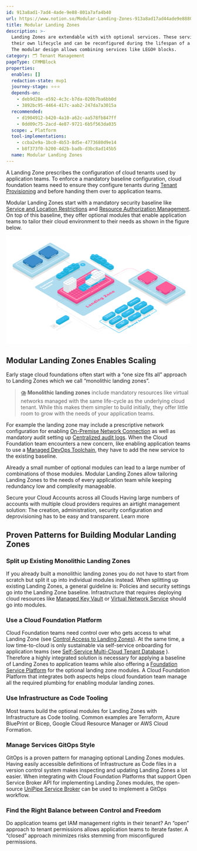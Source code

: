 ```yaml
---
id: 913a8ad1-7ad4-4ade-9e88-801a7afa4b40
url: https://www.notion.so/Modular-Landing-Zones-913a8ad17ad44ade9e88801a7afa4b40
title: Modular Landing Zones
description: >-
  Landing Zones are extendable with with optional services. These services have
  their own lifecycle and can be reconfigured during the lifespan of a tenant.
  The modular design allows combining services like LEGO® blocks. 
category: 🗂 Tenant Management
pageType: CFMMBlock
properties:
  enables: []
  redaction-state: mvp1
  journey-stage: ⭐️⭐️⭐️
  depends-on:
    - deb9d28e-e592-4c3c-b7da-020b7ba6bb0d
    - 3892bc95-4464-417c-aab2-247da7a3015a
  recommended:
    - d1904912-b420-4a10-a62c-aa578fb847ff
    - 0dd09c75-2acd-4e87-9721-6b5f563da035
  scope: ☁️ Platform
  tool-implementations:
    - ccba2e9a-1bc0-4b53-8d5e-4773680d9e14
    - b8f373f0-b200-4d2b-badb-d3bc8ad145b5
  name: Modular Landing Zones
---
```


A Landing Zone prescribes the configuration of cloud tenants used by application teams. To enforce a mandatory baseline configuration, cloud foundation teams need to ensure they configure tenants during [Tenant Provisioning](./tenant-provisioning.md) and before handing them over to application teams. 

Modular Landing Zones start with a mandatory security baseline like [Service and Location Restrictions](../security-and-compliance/service-and-location-restrictions.md) and [Resource Authorization Management](../iam/resource-authorization-management.md). On top of this baseline, they offer optional modules that enable application teams to tailor their cloud environment to their needs as shown in the figure below.

![image-a825efcf-03c0-4696-abd2-9fb31febb7c8](./a825efcf-03c0-4696-abd2-9fb31febb7c8.png)

## Modular Landing Zones Enables Scaling

Early stage cloud foundations often start with a “one size fits all” approach to Landing Zones which we call “monolithic landing zones”.

> **⛈️** **Monolithic landing zones** include mandatory resources like virtual networks managed with the same life-cycle as the underlying cloud tenant. While this makes them simpler to build initially, they offer little room to grow with the needs of your application teams. 

For example the landing zone may include a prescriptive network configuration for enabling [On-Premise Network Connection](../service-ecosystem/on-premise-network-connection.md) as well as mandatory audit setting up [Centralized audit logs](../security-and-compliance/centralized-audit-logs.md). When the Cloud Foundation team encounters a new concern, like enabling application teams to use a [Managed DevOps Toolchain](../service-ecosystem/managed-devops-toolchain.md), they have to add the new service to the existing baseline. 

Already a small number of optional modules can lead to a large number of combinations of those modules. Modular Landing Zones allow tailoring Landing Zones to the needs of every application  team while keeping redundancy low and complexity manageable.

<!--notion-markdown-cms:raw-->
<CallToAction>
  <CtaHeader>Secure your Cloud Accounts across all Clouds</CtaHeader>
  <CtaText>Having large numbers of accounts with multiple cloud providers requires an airtight management solution: The creation, administration, security configuration and deprovisioning has to be easy and transparent.</CtaText>
  <CtaButton class="btn-primary" url="https://www.meshcloud.io/2020/06/08/cloud-landing-zone-lifecycle-explained/">Learn more</CtaButton>
</CallToAction>

## Proven Patterns for Building Modular Landing Zones

### Split up Existing Monolithic Landing Zones

If you already built a monolithic landing zones you do not have to start from scratch but split it up into individual modules instead. When splitting up existing Landing Zones, a general guideline is: Policies and security settings go into the Landing Zone baseline. Infrastructure that requires deploying cloud resources like [Managed Key Vault](../service-ecosystem/managed-key-vault.md) or [Virtual Network Service](../service-ecosystem/virtual-network-service.md) should go into modules.

### Use a Cloud Foundation Platform

Cloud Foundation teams need control over who gets access to what Landing Zone (see [Control Access to Landing Zones](../security-and-compliance/control-access-to-landing-zones.md)). At the same time, a low time-to-cloud is only sustainable via self-service onboarding for application teams (see [Self-Service Multi-Cloud Tenant Database](./self-service-multi-cloud-tenant-database.md) ). Therefore a highly integrated solution is necessary for applying a baseline of Landing Zones to application teams while also offering a [Foundation Service Platform](../service-ecosystem/foundation-service-platform.md) for the optional landing zone modules. A Cloud Foundation Platform that integrates both aspects helps cloud foundation team manage all the required plumbing for enabling modular landing zones.

### Use Infrastructure as Code Tooling

Most teams build the optional modules for Landing Zones with Infrastructure as Code tooling. Common examples are Terraform, Azure BluePrint or Bicep, Google Cloud Resource Manager or AWS Cloud Formation.

### Manage Services GitOps Style

GitOps is a proven pattern for managing optional Landing Zones modules. Having easily accessible definitions of Infrastructure as Code files in a version control system makes inspecting and updating Landing Zones a lot easier. When integrating with Cloud Foundation Platforms that support Open Service Broker API for implementing Landing Zones modules, the open-source [UniPipe Service Broker](https://github.com/meshcloud/unipipe-service-broker/) can be used to implement a GitOps workflow.

### Find the Right Balance between Control and Freedom

Do application teams get IAM management rights in their tenant? An “open” approach to tenant permissions allows application teams to iterate faster. A “closed” approach minimizes risks stemming from misconfigured permissions.